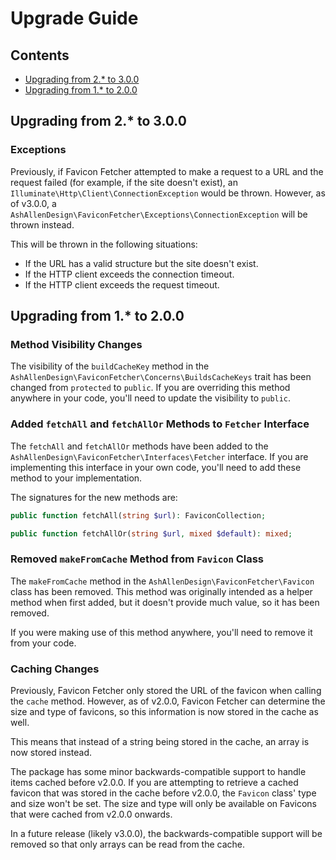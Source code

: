 # Upgrade Guide

## Contents

- [Upgrading from 2.* to 3.0.0](#upgrading-from-2-to-300)
- [Upgrading from 1.* to 2.0.0](#upgrading-from-1-to-200)

## Upgrading from 2.* to 3.0.0

### Exceptions

Previously, if Favicon Fetcher attempted to make a request to a URL and the request failed (for example, if the site doesn't exist), an `Illuminate\Http\Client\ConnectionException` would be thrown. However, as of v3.0.0, a `AshAllenDesign\FaviconFetcher\Exceptions\ConnectionException` will be thrown instead.

This will be thrown in the following situations:

- If the URL has a valid structure but the site doesn't exist.
- If the HTTP client exceeds the connection timeout.
- If the HTTP client exceeds the request timeout.

## Upgrading from 1.* to 2.0.0

### Method Visibility Changes

The visibility of the `buildCacheKey` method in the `AshAllenDesign\FaviconFetcher\Concerns\BuildsCacheKeys` trait has been changed from `protected` to `public`. If you are overriding this method anywhere in your code, you'll need to update the visibility to `public`.

### Added `fetchAll` and `fetchAllOr` Methods to `Fetcher` Interface

The `fetchAll` and `fetchAllOr` methods have been added to the `AshAllenDesign\FaviconFetcher\Interfaces\Fetcher` interface. If you are implementing this interface in your own code, you'll need to add these method to your implementation.

The signatures for the new methods are:

```php
public function fetchAll(string $url): FaviconCollection;
```

```php
public function fetchAllOr(string $url, mixed $default): mixed;
```

### Removed `makeFromCache` Method from `Favicon` Class

The `makeFromCache` method in the `AshAllenDesign\FaviconFetcher\Favicon` class has been removed. This method was originally intended as a helper method when first added, but it doesn't provide much value, so it has been removed. 

If you were making use of this method anywhere, you'll need to remove it from your code.

### Caching Changes

Previously, Favicon Fetcher only stored the URL of the favicon when calling the `cache` method. However, as of v2.0.0, Favicon Fetcher can determine the size and type of favicons, so this information is now stored in the cache as well.

This means that instead of a string being stored in the cache, an array is now stored instead.

The package has some minor backwards-compatible support to handle items cached before v2.0.0. If you are attempting to retrieve a cached favicon that was stored in the cache before v2.0.0, the `Favicon` class' type and size won't be set. The size and type will only be available on Favicons that were cached from v2.0.0 onwards.

In a future release (likely v3.0.0), the backwards-compatible support will be removed so that only arrays can be read from the cache.
